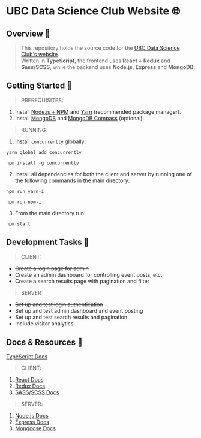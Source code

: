 # **UBC Data Science Club Website** 🌐

## **Overview** 📖
> This repository holds the source code for the [UBC Data Science Club's website](https://ubcdsci.club/home). \
Written in **TypeScript**, the frontend uses **React + Redux** and **Sass/SCSS**, while the backend uses **Node.js**, **Express** and **MongoDB**.

## **Getting Started** 🚀
> PREREQUISITES:
1. Install [Node.js + NPM](https://nodejs.org/en/download/) and [Yarn](https://classic.yarnpkg.com/en/docs/install/#windows-stable) (recommended package manager).
1. Install [MongoDB](https://www.mongodb.com/try/download/community) and [MongoDB Compass](https://www.mongodb.com/try/download/compass) (optional).

> RUNNING:
1. Install `concurrently` globally:
```
yarn global add concurrently
```
```
npm install -g concurrently
```
2. Install all dependencies for both the client and server by running one of the following commands in the main directory:
```
npm run yarn-i
```
```
npm run npm-i
```
3. From the main directory run:
```
npm start
```

## **Development Tasks** 📝
> CLIENT:
- ~~Create a login page for admin~~
- Create an admin dashboard for controlling event posts, etc.
- Create a search results page with pagination and filter

> SERVER:
- ~~Set up and test login authentication~~
- Set up and test admin dashboard and event posting
- Set up and test search results and pagination
- Include visitor analytics

## **Docs & Resources** 📑
[TypeScript Docs](https://www.typescriptlang.org/docs/home.html)

> CLIENT:
1. [React Docs](https://reactjs.org/docs/getting-started.html)
1. [Redux Docs](https://redux.js.org/introduction/getting-started)
1. [SASS/SCSS Docs](https://sass-lang.com/documentation)

> SERVER:
1. [Node.js Docs](https://nodejs.org/en/docs/)
1. [Express Docs](https://expressjs.com/en/4x/api.html)
1. [Mongoose Docs](https://mongoosejs.com/docs/guide.html)